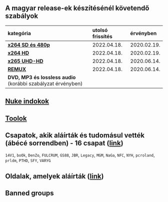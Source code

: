 ## A magyar release-ek készítésénél követendő szabályok
| kategória                                                     | utolsó frissítés | érvényben         |
| :-                                                            | :-               | :-                |
| [**x264 SD és 480p**](/series-and-movies-x264-sd-and-480p.md) | 2022.04.18.      | 2020.02.19.       |
| [**x264 HD**](/series-and-movies-x264-hd.md)                  | 2022.04.18.      | 2020.02.19.       |
| [**x265 UHD-HD**](/series-and-movies-x265-hd-uhd.md)          | 2022.04.18.      | 2020.06.14.       |
| [**REMUX**](/series-and-movies-remux.md)                      | 2022.04.18.      | 2020.06.14.       |
| **DVD, MP3 és lossless audio** (korábbi szabályzat érvényben) |                  |                   |

## [Nuke indokok](/nuke-reasons.md)

## [Toolok](/files/tools.md)

## Csapatok, akik aláírták és tudomásul vették (ábécé sorrendben) - 16 csapat ([link](https://github.com/encoding-hun/rules-and-standards/issues/14))
`14V1`, `boOk`, `DenZo`, `FULCRUM`, `GS88`, `JBR`, `Legacy`, `MGM`, `NaGa`, `NFC`, `NYH`, `pcroland`, `prldm`, `PTHD`, `SFY`, `VARYG`

## Oldalak, amelyek aláírták ([link](https://github.com/encoding-hun/rules-and-standards/issues/18))

## Banned groups
